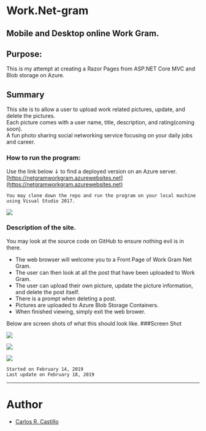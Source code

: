 # Work.Net-gram

## Mobile and Desktop online Work Gram.

## Purpose:
This is my attempt at creating a Razor Pages from ASP.NET Core MVC and Blob storage on Azure.

## Summary
 This site is to allow a user to upload work related pictures, update, and delete the pictures.<br>
 Each picture comes with a user name, title, description, and rating(coming soon).<br>
 A fun photo sharing social networking service focusing on your daily jobs and career.

### How to run the program:
Use the link below &dArr; to find a deployed version on an Azure server.<br>
[https://netgramworkgram.azurewebsites.net](https://netgramworkgram.azurewebsites.net)

```
You may clone down the repo and run the program on your local machine using Visual Studio 2017.
```

![](assets/Home.PNG?raw=true)

### Description of the site.
You may look at the source code on GitHub to ensure nothing evil is in there.
* The web browser will welcome you to a Front Page of Work Gram Net Gram.
* The user can then look at all the post that have been uploaded to Work Gram.
* The user can upload their own picture, update the picture information, and delete the post itself.
* There is a prompt when deleting a post.
* Pictures are uploaded to Azure Blob Storage Containers.
* When finished viewing, simply exit the web brower.


Below are screen shots of what this should look like.
###Screen Shot 

![](assets/Add.PNG?raw=true)

![](assets/Added.PNG?raw=true)

![](assets/Delete.PNG?raw=true)

```
Started on February 14, 2019
Last update on February 18, 2019
```

--------------------------------------------------------------------------------------------------------------------------
# Author
* [Carlos R. Castillo](https://github.com/castillocarlosr)
